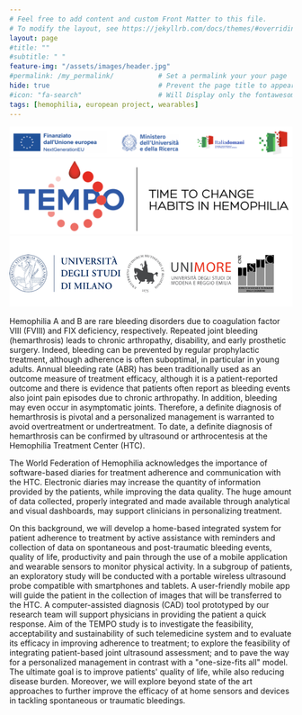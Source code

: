 ```yaml
---
# Feel free to add content and custom Front Matter to this file.
# To modify the layout, see https://jekyllrb.com/docs/themes/#overriding-theme-defaults
layout: page
#title: "" 
#subtitle: " "   
feature-img: "/assets/images/header.jpg" 
#permalink: /my_permalink/           # Set a permalink your your page
hide: true                           # Prevent the page title to appear in the navbar
#icon: "fa-search"                   # Will Display only the fontawesome icon (here: fa-search) and not the title
tags: [hemophilia, european project, wearables]
---
```


<style type="text/css">
    .university-logos {
        height: auto;
        margin-left: auto;
        margin-right: auto;
        display: block;
    }   
</style>

<img src="assets/images/banner_white.png" alt="" style="">
<img src="assets/images/logo_tempo.png" alt="" style="university-logos">
<img src="assets/images/consortium.png">

Hemophilia A and B are rare bleeding disorders due to coagulation factor VIII (FVIII) and FIX deficiency, respectively. Repeated joint
bleeding (hemarthrosis) leads to chronic arthropathy, disability, and early prosthetic surgery. Indeed, bleeding can be prevented by
regular prophylactic treatment, although adherence is often suboptimal, in particular in young adults. Annual bleeding rate (ABR)
has been traditionally used as an outcome measure of treatment efficacy, although it is a patient-reported outcome and there is
evidence that patients often report as bleeding events also joint pain episodes due to chronic arthropathy. In addition, bleeding may
even occur in asymptomatic joints. Therefore, a definite diagnosis of hemarthrosis is pivotal and a personalized management is
warranted to avoid overtreatment or undertreatment. To date, a definite diagnosis of hemarthrosis can be confirmed by ultrasound
or arthrocentesis at the Hemophilia Treatment Center (HTC).

The World Federation of Hemophilia acknowledges the importance of software-based diaries for treatment adherence and
communication with the HTC. Electronic diaries may increase the quantity of information provided by the patients, while improving
the data quality. The huge amount of data collected, properly integrated and made available through analytical and visual
dashboards, may support clinicians in personalizing treatment.

On this background, we will develop a home-based integrated system for patient adherence to treatment by active assistance with
reminders and collection of data on spontaneous and post-traumatic bleeding events, quality of life, productivity and pain through
the use of a mobile application and wearable sensors to monitor physical activity. In a subgroup of patients, an exploratory study will
be conducted with a portable wireless ultrasound probe compatible with smartphones and tablets. A user-friendly mobile app will
guide the patient in the collection of images that will be transferred to the HTC. A computer-assisted diagnosis (CAD) tool prototyped
by our research team will support physicians in providing the patient a quick response. Aim of the TEMPO study is to investigate the
feasibility, acceptability and sustainability of such telemedicine system and to evaluate its efficacy in improving adherence to
treatment; to explore the feasibility of integrating patient-based joint ultrasound assessment; and to pave the way for a personalized
management in contrast with a "one-size-fits all" model. The ultimate goal is to improve patients' quality of life, while also reducing
disease burden. Moreover, we will explore beyond state of the art approaches to further improve the efficacy of at home sensors and
devices in tackling spontaneous or traumatic bleedings.